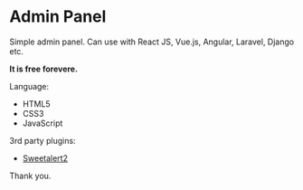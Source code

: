 # Admin Panel

Simple admin panel. Can use with React JS, Vue.js, Angular, Laravel, Django etc.

**It is free forevere.**

Language:

- HTML5
- CSS3
- JavaScript

3rd party plugins:

- [Sweetalert2](https://sweetalert2.github.io/)

<!-- 
## Follow

https://demos.creative-tim.com/soft-ui-dashboard-pro/pages/dashboards/default.html
https://excalidraw.com/
https://adminlte.io/themes/v3/index3.html 
-->

Thank you.
